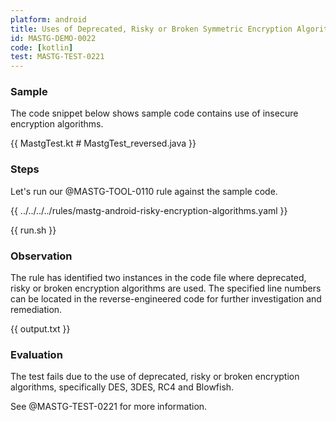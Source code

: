 ```yaml
---
platform: android
title: Uses of Deprecated, Risky or Broken Symmetric Encryption Algorithms in Cipher with semgrep
id: MASTG-DEMO-0022
code: [kotlin]
test: MASTG-TEST-0221
---
```


### Sample

The code snippet below shows sample code contains use of insecure encryption algorithms.

{{ MastgTest.kt # MastgTest_reversed.java }}

### Steps

Let's run our @MASTG-TOOL-0110 rule against the sample code.

{{ ../../../../rules/mastg-android-risky-encryption-algorithms.yaml }}

{{ run.sh }}

### Observation

The rule has identified two instances in the code file where deprecated, risky or broken encryption algorithms are used. The specified line numbers can be located in the reverse-engineered code for further investigation and remediation.

{{ output.txt }}

### Evaluation

The test fails due to the use of deprecated, risky or broken encryption algorithms, specifically DES, 3DES, RC4 and Blowfish.

See @MASTG-TEST-0221 for more information.
